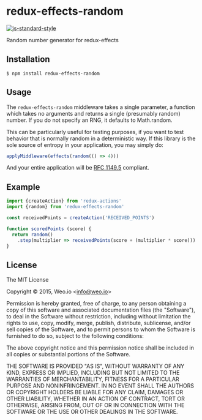 
# redux-effects-random

[![js-standard-style](https://img.shields.io/badge/code%20style-standard-brightgreen.svg?style=flat)](https://github.com/feross/standard)

Random number generator for redux-effects

## Installation

    $ npm install redux-effects-random

## Usage

The `redux-effects-random` middleware takes a single parameter, a function which takes no arguments and returns a single (presumably random) number.  If you do not specify an RNG, it defaults to Math.random.

This can be particularly useful for testing purposes, if you want to test behavior that is normally random in a deterministic way.  If this library is the sole source of entropy in your application, you may simply do:

```javascript
applyMiddleware(effects(random(() => 4)))
```

And your entire application will be [RFC 1149.5](https://xkcd.com/221/) compliant.

## Example

```javascript
import {createAction} from 'redux-actions'
import {random} from 'redux-effects-random'

const receivedPoints = createAction('RECEIVED_POINTS')

function scoredPoints (score) {
  return random()
    .step(multiplier => receivedPoints(score + (multiplier * score)))
}
```

## License

The MIT License

Copyright &copy; 2015, Weo.io &lt;info@weo.io&gt;

Permission is hereby granted, free of charge, to any person obtaining a copy of this software and associated documentation files (the "Software"), to deal in the Software without restriction, including without limitation the rights to use, copy, modify, merge, publish, distribute, sublicense, and/or sell copies of the Software, and to permit persons to whom the Software is furnished to do so, subject to the following conditions:

The above copyright notice and this permission notice shall be included in all copies or substantial portions of the Software.

THE SOFTWARE IS PROVIDED "AS IS", WITHOUT WARRANTY OF ANY KIND, EXPRESS OR IMPLIED, INCLUDING BUT NOT LIMITED TO THE WARRANTIES OF MERCHANTABILITY, FITNESS FOR A PARTICULAR PURPOSE AND NONINFRINGEMENT. IN NO EVENT SHALL THE AUTHORS OR COPYRIGHT HOLDERS BE LIABLE FOR ANY CLAIM, DAMAGES OR OTHER LIABILITY, WHETHER IN AN ACTION OF CONTRACT, TORT OR OTHERWISE, ARISING FROM, OUT OF OR IN CONNECTION WITH THE SOFTWARE OR THE USE OR OTHER DEALINGS IN THE SOFTWARE.
